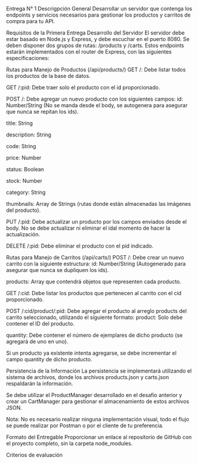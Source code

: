 Entrega N° 1
Descrigpción General
Desarrollar un servidor que contenga los endpoints y servicios necesarios para gestionar los productos y carritos de compra para tu API.

Requisitos de la Primera Entrega
Desarrollo del Servidor
El servidor debe estar basado en Node.js y Express, y debe escuchar en el puerto 8080. Se deben disponer dos grupos de rutas: /products y /carts. Estos endpoints estarán implementados con el router de Express, con las siguientes especificaciones:

Rutas para Manejo de Productos (/api/products/)
GET /:
Debe listar todos los productos de la base de datos.


GET /:pid:
Debe traer solo el producto con el id proporcionado.


POST /:
Debe agregar un nuevo producto con los siguientes campos:
id: Number/String (No se manda desde el body, se autogenera para asegurar que nunca se repitan los ids).

title: String

description: String

code: String

price: Number

status: Boolean

stock: Number

category: String

thumbnails: Array de Strings (rutas donde están almacenadas las imágenes del producto).



PUT /:pid:
Debe actualizar un producto por los campos enviados desde el body. No se debe actualizar ni eliminar el idal momento de hacer la actualización.


DELETE /:pid:
Debe eliminar el producto con el pid indicado.


Rutas para Manejo de Carritos (/api/carts/)
POST /:
Debe crear un nuevo carrito con la siguiente estructura:
id: Number/String (Autogenerado para asegurar que nunca se dupliquen los ids).

products: Array que contendrá objetos que representen cada producto.



GET /:cid:
Debe listar los productos que pertenecen al carrito con el cid proporcionado.


POST /:cid/product/:pid:
Debe agregar el producto al arreglo products del carrito seleccionado, utilizando el siguiente formato:
product: Solo debe contener el ID del producto.

quantity: Debe contener el número de ejemplares de dicho producto (se agregará de uno en uno).


Si un producto ya existente intenta agregarse, se debe incrementar el campo quantity de dicho producto.


Persistencia de la Información
La persistencia se implementará utilizando el sistema de archivos, donde los archivos products.json y carts.json respaldarán la información.

Se debe utilizar el ProductManager desarrollado en el desafío anterior y crear un CartManager para gestionar el almacenamiento de estos archivos JSON.

Nota: No es necesario realizar ninguna implementación visual, todo el flujo se puede realizar por Postman o por el cliente de tu preferencia.

Formato del Entregable
Proporcionar un enlace al repositorio de GitHub con el proyecto completo, sin la carpeta node_modules.

Criterios de evaluación

